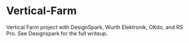 # Vertical-Farm
Vertical Farm project with DesignSpark, Wurth Elektronik, OKdo, and RS Pro.
See Designspark for the full writeup.
